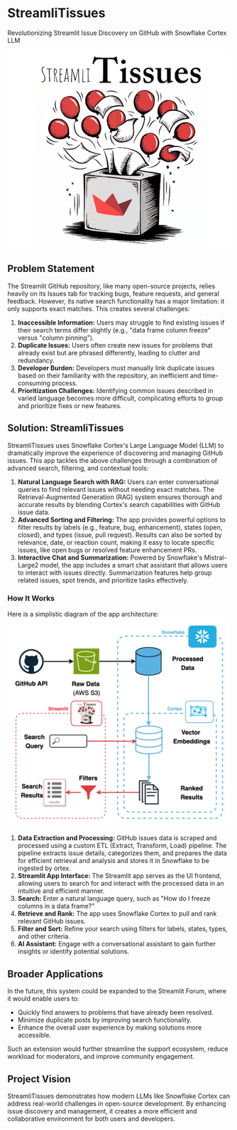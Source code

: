 # StreamliTissues
Revolutionizing Streamlit Issue Discovery on GitHub with Snowflake Cortex LLM

![StreamliTissues Logo](./media/logo-medium.png)

## Problem Statement

The Streamlit GitHub repository, like many open-source projects, relies heavily on its Issues tab for tracking bugs, feature requests, and general feedback. However, its native search functionality has a major limitation: it only supports exact matches. This creates several challenges:

1. **Inaccessible Information:** Users may struggle to find existing issues if their search terms differ slightly (e.g., "data frame column freeze" versus "column pinning").
2. **Duplicate Issues:** Users often create new issues for problems that already exist but are phrased differently, leading to clutter and redundancy.
3. **Developer Burden:** Developers must manually link duplicate issues based on their familiarity with the repository, an inefficient and time-consuming process.
4. **Prioritization Challenges:** Identifying common issues described in varied language becomes more difficult, complicating efforts to group and prioritize fixes or new features.

## Solution: StreamliTissues

StreamliTissues uses Snowflake Cortex's Large Language Model (LLM) to dramatically improve the experience of discovering and managing GitHub issues. This app tackles the above challenges through a combination of advanced search, filtering, and contextual tools:

1. **Natural Language Search with RAG:** Users can enter conversational queries to find relevant issues without needing exact matches. The Retrieval-Augmented Generation (RAG) system ensures thorough and accurate results by blending Cortex's search capabilities with GitHub issue data.
2. **Advanced Sorting and Filtering:** The app provides powerful options to filter results by labels (e.g., feature, bug, enhancement), states (open, closed), and types (issue, pull request). Results can also be sorted by relevance, date, or reaction count, making it easy to locate specific issues, like open bugs or resolved feature enhancement PRs.
3. **Interactive Chat and Summarization:** Powered by Snowflake's Mistral-Large2 model, the app includes a smart chat assistant that allows users to interact with issues directly. Summarization features help group related issues, spot trends, and prioritize tasks effectively.

### How It Works

Here is a simplistic diagram of the app architecture:
![StreamliTissues Diagram](./media/streamlitissues_diagram.png)



1. **Data Extraction and Processing:** GitHub issues data is scraped and processed using a custom ETL (Extract, Transform, Load) pipeline. The pipeline extracts issue details, categorizes them, and prepares the data for efficient retrieval and analysis and stores it in Snowflake to be ingested by ortex.
2. **Streamlit App Interface:** The Streamlit app serves as the UI frontend, allowing users to search for and interact with the processed data in an intuitive and efficient manner.
3. **Search:** Enter a natural language query, such as "How do I freeze columns in a data frame?"
4. **Retrieve and Rank:** The app uses Snowflake Cortex to pull and rank relevant GitHub issues.
5. **Filter and Sort:** Refine your search using filters for labels, states, types, and other criteria.
6. **AI Assistant:** Engage with a conversational assistant to gain further insights or identify potential solutions.



## Broader Applications

In the future, this system could be expanded to the Streamlit Forum, where it would enable users to:

- Quickly find answers to problems that have already been resolved.
- Minimize duplicate posts by improving search functionality.
- Enhance the overall user experience by making solutions more accessible.

Such an extension would further streamline the support ecosystem, reduce workload for moderators, and improve community engagement.

## Project Vision

StreamliTissues demonstrates how modern LLMs like Snowflake Cortex can address real-world challenges in open-source development. By enhancing issue discovery and management, it creates a more efficient and collaborative environment for both users and developers.

